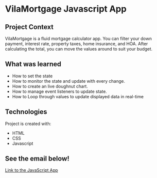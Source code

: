 # VilaMortgage Javascript App

## Project Context

VilaMortgage is a fluid mortgage calculator app. You can filter your down payment, interest rate, property taxes, home insurance, and HOA. After calculating the total, you can move the values around to suit your budget.

## What was learned

- How to set the state
- How to monitor the state and update with every change.
- How to create an live doughnut chart.
- How to manage event listeners to update state.
- How to Loop through values to update displayed data in real-time

## Technologies

Project is created with:

- HTML
- CSS
- Javascript

## See the email below!

[Link to the JavaScript App](https://rallanvila.github.io/Mortgage-Calculator/)
